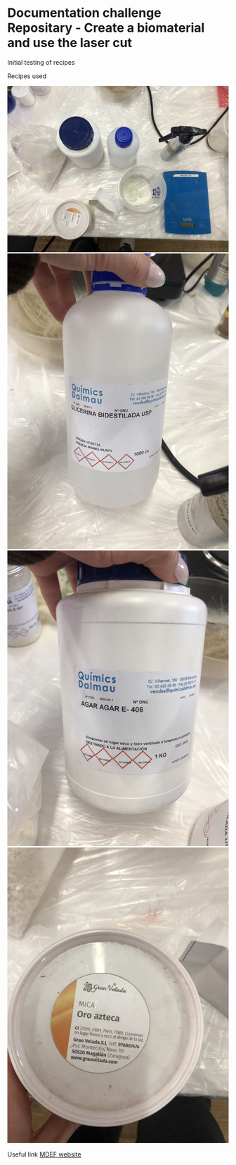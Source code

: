 # Documentation challenge Repositary - Create a biomaterial and use the laser cut
Initial testing of recipes


Recipes used

![Alt Text](IMG_1778.jpg)
![Alt Text](IMG_1780.jpg)
![Alt Text](IMG_1779.jpg)
![Alt Text](IMG_1781.jpg)




Useful link 
[MDEF website](https://mdef.fablabbcn.org/2023-24/year-1/t2/digital-prototyping-for-design/)
